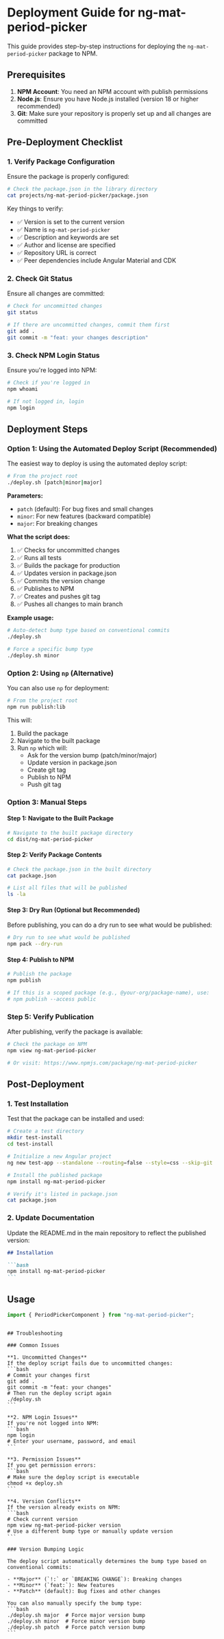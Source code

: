 # Deployment Guide for ng-mat-period-picker

This guide provides step-by-step instructions for deploying the `ng-mat-period-picker` package to NPM.

## Prerequisites

1. **NPM Account**: You need an NPM account with publish permissions
2. **Node.js**: Ensure you have Node.js installed (version 18 or higher recommended)
3. **Git**: Make sure your repository is properly set up and all changes are committed

## Pre-Deployment Checklist

### 1. Verify Package Configuration

Ensure the package is properly configured:

```bash
# Check the package.json in the library directory
cat projects/ng-mat-period-picker/package.json
```

Key things to verify:

- ✅ Version is set to the current version
- ✅ Name is `ng-mat-period-picker`
- ✅ Description and keywords are set
- ✅ Author and license are specified
- ✅ Repository URL is correct
- ✅ Peer dependencies include Angular Material and CDK

### 2. Check Git Status

Ensure all changes are committed:

```bash
# Check for uncommitted changes
git status

# If there are uncommitted changes, commit them first
git add .
git commit -m "feat: your changes description"
```

### 3. Check NPM Login Status

Ensure you're logged into NPM:

```bash
# Check if you're logged in
npm whoami

# If not logged in, login
npm login
```

## Deployment Steps

### Option 1: Using the Automated Deploy Script (Recommended)

The easiest way to deploy is using the automated deploy script:

```bash
# From the project root
./deploy.sh [patch|minor|major]
```

**Parameters:**

- `patch` (default): For bug fixes and small changes
- `minor`: For new features (backward compatible)
- `major`: For breaking changes

**What the script does:**

1. ✅ Checks for uncommitted changes
2. ✅ Runs all tests
3. ✅ Builds the package for production
4. ✅ Updates version in package.json
5. ✅ Commits the version change
6. ✅ Publishes to NPM
7. ✅ Creates and pushes git tag
8. ✅ Pushes all changes to main branch

**Example usage:**

```bash
# Auto-detect bump type based on conventional commits
./deploy.sh

# Force a specific bump type
./deploy.sh minor
```

### Option 2: Using `np` (Alternative)

You can also use `np` for deployment:

```bash
# From the project root
npm run publish:lib
```

This will:

1. Build the package
2. Navigate to the built package
3. Run `np` which will:
   - Ask for the version bump (patch/minor/major)
   - Update version in package.json
   - Create git tag
   - Publish to NPM
   - Push git tag

### Option 3: Manual Steps

#### Step 1: Navigate to the Built Package

```bash
# Navigate to the built package directory
cd dist/ng-mat-period-picker
```

#### Step 2: Verify Package Contents

```bash
# Check the package.json in the built directory
cat package.json

# List all files that will be published
ls -la
```

#### Step 3: Dry Run (Optional but Recommended)

Before publishing, you can do a dry run to see what would be published:

```bash
# Dry run to see what would be published
npm pack --dry-run
```

#### Step 4: Publish to NPM

```bash
# Publish the package
npm publish

# If this is a scoped package (e.g., @your-org/package-name), use:
# npm publish --access public
```

### Step 5: Verify Publication

After publishing, verify the package is available:

```bash
# Check the package on NPM
npm view ng-mat-period-picker

# Or visit: https://www.npmjs.com/package/ng-mat-period-picker
```

## Post-Deployment

### 1. Test Installation

Test that the package can be installed and used:

```bash
# Create a test directory
mkdir test-install
cd test-install

# Initialize a new Angular project
ng new test-app --standalone --routing=false --style=css --skip-git

# Install the published package
npm install ng-mat-period-picker

# Verify it's listed in package.json
cat package.json
```

### 2. Update Documentation

Update the README.md in the main repository to reflect the published version:

````markdown
## Installation

```bash
npm install ng-mat-period-picker
```
````

## Usage

```typescript
import { PeriodPickerComponent } from "ng-mat-period-picker";
```

````

## Troubleshooting

### Common Issues

**1. Uncommitted Changes**
If the deploy script fails due to uncommitted changes:
```bash
# Commit your changes first
git add .
git commit -m "feat: your changes"
# Then run the deploy script again
./deploy.sh
```

**2. NPM Login Issues**
If you're not logged into NPM:
```bash
npm login
# Enter your username, password, and email
```

**3. Permission Issues**
If you get permission errors:
```bash
# Make sure the deploy script is executable
chmod +x deploy.sh
```

**4. Version Conflicts**
If the version already exists on NPM:
```bash
# Check current version
npm view ng-mat-period-picker version
# Use a different bump type or manually update version
```

### Version Bumping Logic

The deploy script automatically determines the bump type based on conventional commits:

- **Major** (`!:` or `BREAKING CHANGE`): Breaking changes
- **Minor** (`feat:`): New features
- **Patch** (default): Bug fixes and other changes

You can also manually specify the bump type:
```bash
./deploy.sh major  # Force major version bump
./deploy.sh minor  # Force minor version bump
./deploy.sh patch  # Force patch version bump
```
````
